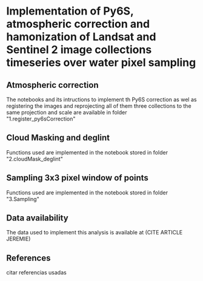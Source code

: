 # Implementation of Py6S, atmospheric correction and hamonization of Landsat and Sentinel 2 image collections timeseries over water pixel sampling
## Atmospheric correction
The notebooks and its intructions to implement th Py6S correction as wel as registering the images and reprojecting all of them three collections to the same projection and scale are available in folder "1.register_py6sCorrection"

## Cloud Masking and deglint 
Functions used are implemented in the notebook stored in folder "2.cloudMask_deglint"

## Sampling 3x3 pixel window of points
Functions used are implemented in the notebook stored in folder "3.Sampling"

## Data availability
The data used to implement this analysis is available at  (CITE ARTICLE JEREMIE)

## References
citar referencias usadas
